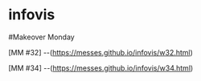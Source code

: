 # infovis

#Makeover Monday

[MM #32] --(https://messes.github.io/infovis/w32.html)

[MM #34] --(https://messes.github.io/infovis/w34.html)
